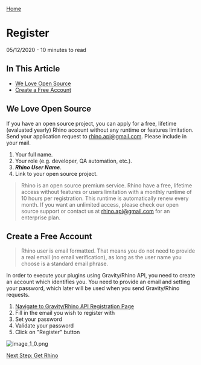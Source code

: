 [Home](../Home.md 'Home')  

# Register
05/12/2020 - 10 minutes to read

## In This Article
* [We Love Open Source](#we-love-open-source)
* [Create a Free Account](#create-a-free-account)

## We Love Open Source
If you have an open source project, you can apply for a free, lifetime (evaluated yearly) Rhino account without any runtime or features limitation. Send your application request to <rhino.api@gmail.com>. Please include in your mail.

1. Your full name.
2. Your role (e.g. developer, QA automation, etc.).
3. _**Rhino User Name**_.
4. Link to your open source project. 

> Rhino is an open source premium service. Rhino have a free, lifetime access without features or users limitation with a monthly runtime of 10 hours per registration. This runtime is automatically renew every month. If you want an unlimited access, please check our open source support or contact us at <rhino.api@gmail.com> for an enterprise plan.

## Create a Free Account
> Rhino user is email formatted. That means you do not need to provide a real email (no email verification), as long as the user name you choose is a standard email phrase.  

In order to execute your plugins using Gravity/Rhino API, you need to create an account which identifies you. You need to provide an email and setting your password, which later will be used when you send Gravity/Rhino requests.

1. [Navigate to Gravity/Rhino API Registration Page](https://g-api.azurewebsites.net/Identity/Account/Register)
2. Fill in the email you wish to register with
3. Set your password
4. Validate your password
5. Click on "Register" button

![image_1_0.png](../../images/image_1_0.png)  

[Next Step: Get Rhino](./Deployment.md)